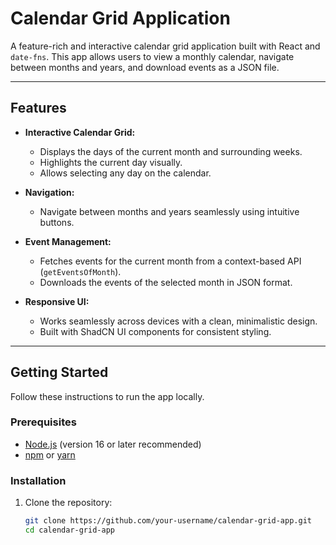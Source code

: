 # Calendar Grid Application

A feature-rich and interactive calendar grid application built with React and `date-fns`. This app allows users to view a monthly calendar, navigate between months and years, and download events as a JSON file.

---

## Features

- **Interactive Calendar Grid:**
  - Displays the days of the current month and surrounding weeks.
  - Highlights the current day visually.
  - Allows selecting any day on the calendar.
  
- **Navigation:**
  - Navigate between months and years seamlessly using intuitive buttons.

- **Event Management:**
  - Fetches events for the current month from a context-based API (`getEventsOfMonth`).
  - Downloads the events of the selected month in JSON format.

- **Responsive UI:**
  - Works seamlessly across devices with a clean, minimalistic design.
  - Built with ShadCN UI components for consistent styling.

---

## Getting Started

Follow these instructions to run the app locally.

### Prerequisites

- [Node.js](https://nodejs.org) (version 16 or later recommended)
- [npm](https://www.npmjs.com/) or [yarn](https://yarnpkg.com/)

### Installation

1. Clone the repository:
   ```bash
   git clone https://github.com/your-username/calendar-grid-app.git
   cd calendar-grid-app
